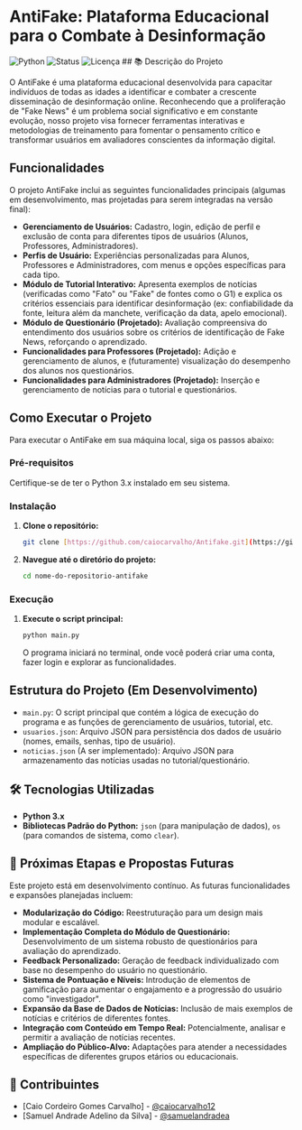 # AntiFake: Plataforma Educacional para o Combate à Desinformação

![Python](https://img.shields.io/badge/Python-3.x-blue?style=flat&logo=python&logoColor=white)
![Status](https://img.shields.io/badge/Status-Em%20Desenvolvimento-orange?style=flat)
![Licença](https://img.shields.io/badge/Licen%C3%A7a-MIT-green?style=flat) ## 📚 Descrição do Projeto

O AntiFake é uma plataforma educacional desenvolvida para capacitar indivíduos de todas as idades a identificar e combater a crescente disseminação de desinformação online. Reconhecendo que a proliferação de "Fake News" é um problema social significativo e em constante evolução, nosso projeto visa fornecer ferramentas interativas e metodologias de treinamento para fomentar o pensamento crítico e transformar usuários em avaliadores conscientes da informação digital.

## Funcionalidades

O projeto AntiFake inclui as seguintes funcionalidades principais (algumas em desenvolvimento, mas projetadas para serem integradas na versão final):

* **Gerenciamento de Usuários:** Cadastro, login, edição de perfil e exclusão de conta para diferentes tipos de usuários (Alunos, Professores, Administradores).
* **Perfis de Usuário:** Experiências personalizadas para Alunos, Professores e Administradores, com menus e opções específicas para cada tipo.
* **Módulo de Tutorial Interativo:** Apresenta exemplos de notícias (verificadas como "Fato" ou "Fake" de fontes como o G1) e explica os critérios essenciais para identificar desinformação (ex: confiabilidade da fonte, leitura além da manchete, verificação da data, apelo emocional).
* **Módulo de Questionário (Projetado):** Avaliação compreensiva do entendimento dos usuários sobre os critérios de identificação de Fake News, reforçando o aprendizado.
* **Funcionalidades para Professores (Projetado):** Adição e gerenciamento de alunos, e (futuramente) visualização do desempenho dos alunos nos questionários.
* **Funcionalidades para Administradores (Projetado):** Inserção e gerenciamento de notícias para o tutorial e questionários.

## Como Executar o Projeto

Para executar o AntiFake em sua máquina local, siga os passos abaixo:

### Pré-requisitos

Certifique-se de ter o Python 3.x instalado em seu sistema.

### Instalação

1.  **Clone o repositório:**
    ```bash
    git clone [https://github.com/caiocarvalho/Antifake.git](https://github.com/caiocarvalho12/Antifake.git)
    ```
2.  **Navegue até o diretório do projeto:**
    ```bash
    cd nome-do-repositorio-antifake
    ```

### Execução

1.  **Execute o script principal:**
    ```bash
    python main.py
    ```
    O programa iniciará no terminal, onde você poderá criar uma conta, fazer login e explorar as funcionalidades.

## Estrutura do Projeto (Em Desenvolvimento)

* `main.py`: O script principal que contém a lógica de execução do programa e as funções de gerenciamento de usuários, tutorial, etc.
* `usuarios.json`: Arquivo JSON para persistência dos dados de usuário (nomes, emails, senhas, tipo de usuário).
* `noticias.json` (A ser implementado): Arquivo JSON para armazenamento das notícias usadas no tutorial/questionário.

## 🛠️ Tecnologias Utilizadas

* **Python 3.x**
* **Bibliotecas Padrão do Python:** `json` (para manipulação de dados), `os` (para comandos de sistema, como `clear`).

## 🔮 Próximas Etapas e Propostas Futuras

Este projeto está em desenvolvimento contínuo. As futuras funcionalidades e expansões planejadas incluem:

* **Modularização do Código:** Reestruturação para um design mais modular e escalável.
* **Implementação Completa do Módulo de Questionário:** Desenvolvimento de um sistema robusto de questionários para avaliação do aprendizado.
* **Feedback Personalizado:** Geração de feedback individualizado com base no desempenho do usuário no questionário.
* **Sistema de Pontuação e Níveis:** Introdução de elementos de gamificação para aumentar o engajamento e a progressão do usuário como "investigador".
* **Expansão da Base de Dados de Notícias:** Inclusão de mais exemplos de notícias e critérios de diferentes fontes.
* **Integração com Conteúdo em Tempo Real:** Potencialmente, analisar e permitir a avaliação de notícias recentes.
* **Ampliação do Público-Alvo:** Adaptações para atender a necessidades específicas de diferentes grupos etários ou educacionais.

## 👥 Contribuintes

* [Caio Cordeiro Gomes Carvalho] - [@caiocarvalho12](https://github.com/caiocarvalho12)
* [Samuel Andrade Adelino da Silva] - [@samuelandradea](https://github.com/samuelandradea)

